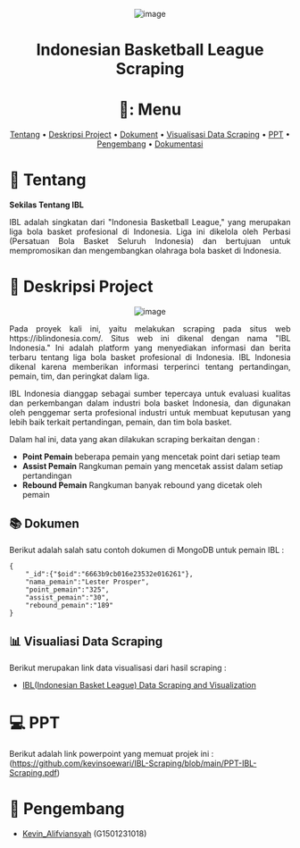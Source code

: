 
<div align="center">

![image](https://github.com/kevinsoewari/IBL-Scraping/assets/165129110/76b8c505-ffb7-4bc9-b551-2d295f28cc20)



# Indonesian Basketball League Scraping

<p align="center">
    
# 🏀: Menu

</p>

[Tentang](#newspaper-Tentang)
•
[Deskripsi Project](#open_book-Project)
•
[Dokument](#books-Dokument)
•
[Visualisasi Data Scraping](#bar_chart-visualisasi-data-scraping)
•
[PPT](#computer-PPT)
•
[Pengembang](#astronaut-Pengembang)
•
[Dokumentasi](#camera_flash-dokumentasi)


</div>

# :newspaper: Tentang

**Sekilas Tentang IBL**

<p align="justify">
IBL adalah singkatan dari "Indonesia Basketball League," yang merupakan liga bola basket profesional di Indonesia. Liga ini dikelola oleh Perbasi (Persatuan Bola Basket Seluruh Indonesia) dan bertujuan untuk mempromosikan dan mengembangkan olahraga bola basket di Indonesia.
</p>


# 📑 Deskripsi Project

<div align="center">
    
 ![image](https://github.com/kevinsoewari/IBL-Scraping/assets/165129110/17cc04f3-b00f-4956-96d3-dfd00b117f1a)

</p>

<p align="justify">
Pada proyek kali ini, yaitu melakukan scraping pada situs web https://iblindonesia.com/. Situs web ini dikenal dengan nama "IBL Indonesia." Ini adalah platform yang menyediakan informasi dan berita terbaru tentang liga bola basket profesional di Indonesia. IBL Indonesia dikenal karena memberikan informasi terperinci tentang pertandingan, pemain, tim, dan peringkat dalam liga.
</p>

<p align="justify">
IBL Indonesia dianggap sebagai sumber tepercaya untuk evaluasi kualitas dan perkembangan dalam industri bola basket Indonesia, dan digunakan oleh penggemar serta profesional industri untuk membuat keputusan yang lebih baik terkait pertandingan, pemain, dan tim bola basket.
</p>

</div>

<p align="justify">
Dalam hal ini, data yang akan dilakukan scraping berkaitan dengan :
 </p>

 <p align="justify">
      
+ **Point Pemain** beberapa pemain yang mencetak point dari setiap team
+ **Assist Pemain** Rangkuman pemain yang mencetak assist dalam setiap pertandingan
+ **Rebound Pemain** Rangkuman banyak rebound yang dicetak oleh pemain 
</p>


## :books: Dokumen
Berikut adalah salah satu contoh dokumen di MongoDB untuk pemain IBL :
```mongodb
{
    "_id":{"$oid":"6663b9cb016e23532e016261"},
    "nama_pemain":"Lester Prosper",
    "point_pemain":"325",
    "assist_pemain":"30",
    "rebound_pemain":"189"
}
```

## :bar_chart: Visualiasi Data Scraping
Berikut merupakan link data visualisasi dari hasil scraping : 
+ [IBL(Indonesian Basket League) Data Scraping and Visualization](https://rpubs.com/alifviansyah/iblscraping)


# :computer: PPT
Berikut adalah link powerpoint yang memuat projek ini :
(https://github.com/kevinsoewari/IBL-Scraping/blob/main/PPT-IBL-Scraping.pdf)



# :panda_face: Pengembang
+ [Kevin_Alifviansyah](https://github.com/kevinsoewari/) (G1501231018)
